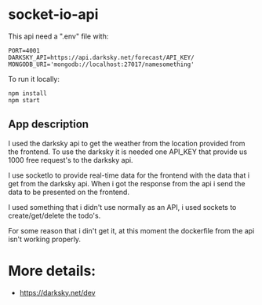 # socket-io-api

This api need a ".env" file with:
```
PORT=4001
DARKSKY_API=https://api.darksky.net/forecast/API_KEY/
MONGODB_URI='mongodb://localhost:27017/namesomething'
```

To run it locally:

```
npm install
npm start
```

## App description

I used the darksky api to get the weather from the location provided from the frontend. To use the darksky it is needed one API_KEY that provide us 1000 free request's to the darksky api.


I use socketIo to provide real-time data for the frontend with the data that i get from the darksky api. When i got the response from the api i send the data to be presented on the frontend.



I used something that i didn't use normally as an API, i used sockets to create/get/delete the todo's.



For some reason that i din't get it, at this moment the dockerfile from the api isn't working properly.


# More details:

- https://darksky.net/dev
